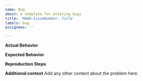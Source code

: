 ```yaml
---
name: Bug
about: A template for entering bugs
title: 'HAHA-IssueNumber: Title'
labels: bug
assignees: ''

---
```


**Actual Behavior**

**Expected Behavior**

**Reproduction Steps**

**Additional context**
Add any other context about the problem here.
